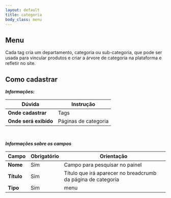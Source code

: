 ```yaml
---
layout: default
title: categoria
body_class: menu
---
```



## Menu

Cada tag cria um departamento, categoria ou sub-categoria, que pode ser usada para vincular produtos e criar a árvore de categoria na plataforma e refletir no site.

## Como cadastrar 
***Informações:***

| Dúvida                          | Instrução                                                               |
| ------------------------------- | ----------------------------------------------------------------------- |
| **Onde cadastrar**              | Tags                                                                    |
| **Onde será exibido**           | Páginas de categoria                          |


&nbsp;

***Informações sobre os campos***

| Campo         | Obrigatório         | Orientação                                |
| ------------- | ------------------- | ----------------------------------------- |
| **Nome**      | Sim      | Campo para pesquisar no painel                 |
| **Título**    | Sim | Título que irá aparecer no breadcrumb da página de categoria           |
| **Tipo** | Sim | menu     |



&nbsp;
